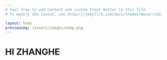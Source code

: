 ```yaml
---
# Feel free to add content and custom Front Matter to this file.
# To modify the layout, see https://jekyllrb.com/docs/themes/#overriding-theme-defaults

layout: home
previewimg: /assets/images/wxmp.png
---
```

# HI ZHANGHE

<!-- ![My helpful screenshot]({{ site.baseurl }}/assets/images/wxmp.png) -->